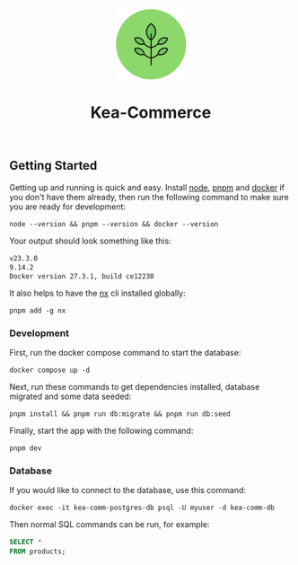 <div align="center">
  <img src="apps/kea-shop/public/leafIcon.png" width="125" alt="Kea-Commerce Logo">
  <h1>Kea-Commerce</h1>
</div>

<br />

## Getting Started

Getting up and running is quick and
easy.
Install [node](https://nodejs.org/en/download/package-manager), [pnpm](https://pnpm.io/installation)
and [docker](https://www.docker.com/products/docker-desktop/) if you don't
have them already, then run the following command to make sure you are ready for development:

```shell
node --version && pnpm --version && docker --version
```

Your output should look something like this:

```shell
v23.3.0
9.14.2
Docker version 27.3.1, build ce12230
````

It also helps to have the [nx](https://nx.dev/) cli installed globally:

```shell
pnpm add -g nx
```

### Development

First, run the docker compose command to start the database:

```shell
docker compose up -d
```

Next, run these commands to get dependencies installed, database migrated and some data seeded:

```shell
pnpm install && pnpm run db:migrate && pnpm run db:seed
```

Finally, start the app with the following command:

```shell
pnpm dev
```

### Database

If you would like to connect to the database, use this command:

```shell
docker exec -it kea-comm-postgres-db psql -U myuser -d kea-comm-db
```

Then normal SQL commands can be run, for example:

```sql
SELECT *
FROM products;
```
